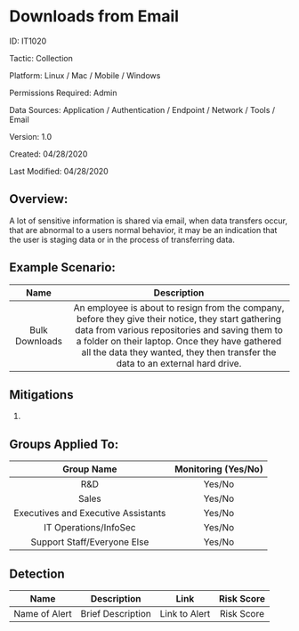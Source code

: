 # **Downloads from Email**

ID: IT1020

Tactic: Collection

Platform: Linux / Mac / Mobile / Windows

Permissions Required: Admin

Data Sources: Application / Authentication / Endpoint / Network / Tools / Email

Version: 1.0

Created: 04/28/2020

Last Modified: 04/28/2020


## **Overview:**
A lot of sensitive information is shared via email, when data transfers occur, that are abnormal to a users normal behavior, it may be an indication that the user is staging data or in the process of transferring data.


## **Example Scenario:**

| Name | Description |
| :---:| :---:|
| Bulk Downloads | An employee is about to resign from the company, before they give their notice, they start gathering data from various repositories and saving them to a folder on their laptop. Once they have gathered all the data they wanted, they then transfer the data to an external hard drive.    |
  

## **Mitigations**

1.  




## **Groups Applied To:**
| Group Name | Monitoring (Yes/No) |
| :---: | :---:|
| R&D	| Yes/No |
| Sales | Yes/No |
| Executives and Executive Assistants |	Yes/No |
| IT Operations/InfoSec	| Yes/No |
|Support Staff/Everyone Else | Yes/No|

## **Detection**
| Name | Description | Link | Risk Score |
| :---: | :---:|:---: | :---:|
| Name of Alert | Brief Description | Link to Alert | Risk Score|  





